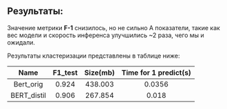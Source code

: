 ## Результаты:
Значение метрики **F-1** снизилось, но не сильно А показатели, такие как вес модели и скорость инференса улучшились ~2 раза, чего мы и ожидали.

Результаты кластеризации представлены в таблице ниже:

| Name         | F1_test | Size(mb) | Time for 1 predict(s) |
|:----:        |:-------:|:--------:|:---------------------:|
| Bert_orig    |  0.924  |  438.003 | 0.0356                |
| BERT_distil  |  0.906  |  267.854 | 0.018                 |
